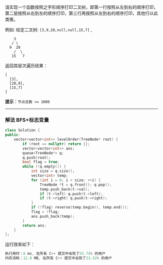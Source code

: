 请实现一个函数按照之字形顺序打印二叉树，即第一行按照从左到右的顺序打印，第二层按照从右到左的顺序打印，第三行再按照从左到右的顺序打印，其他行以此类推。

例如: 给定二叉树: `[3,9,20,null,null,15,7]` ,
```clike
    3
   / \
  9  20
    /  \
   15   7
```
返回其层次遍历结果：
```clike
[
  [3],
  [20,9],
  [15,7]
]
```
**提示**：`节点总数 <= 1000`

---
### 解法 BFS+标志变量
```cpp
class Solution {
public:
    vector<vector<int>> levelOrder(TreeNode* root) {
        if (root == nullptr) return {};
        vector<vector<int>> ans;
        queue<TreeNode*> q;
        q.push(root);
        bool flag = true;
        while (!q.empty()) {
            int size = q.size();
            vector<int> temp;
            for (int i = 0; i < size; ++i) {
                TreeNode *t = q.front(); q.pop();
                temp.push_back(t->val);
                if (t->left) q.push(t->left);
                if (t->right) q.push(t->right);
            }
            if (!flag) reverse(temp.begin(), temp.end());
            flag = !flag;
            ans.push_back(temp);
        }
        return ans;
    }
};
```
运行效率如下：
```cpp
执行用时：8 ms, 在所有 C++ 提交中击败了55.74% 的用户
内存消耗：12.8 MB, 在所有 C++ 提交中击败了23.52% 的用户
```
